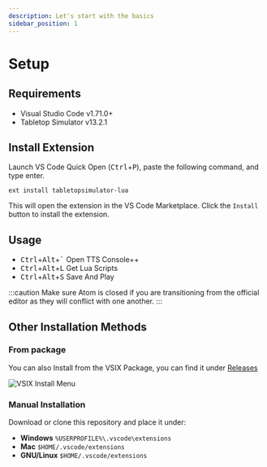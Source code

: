 ```yaml
---
description: Let's start with the basics
sidebar_position: 1
---
```


# Setup

## Requirements

- Visual Studio Code v1.71.0+
- Tabletop Simulator v13.2.1

## Install Extension

Launch VS Code Quick Open (<kbd class="kbc-button-sm">Ctrl</kbd>+<kbd class="kbc-button-sm">P</kbd>), paste the following command, and type enter.

```
ext install tabletopsimulator-lua
```

This will open the extension in the VS Code Marketplace. Click the `Install` button to install the extension.

## Usage

- <kbd class="kbc-button-sm">Ctrl</kbd>+<kbd class="kbc-button-sm">Alt</kbd>+<kbd class="kbc-button-sm">`</kbd> Open TTS Console++
- <kbd class="kbc-button-sm">Ctrl</kbd>+<kbd class="kbc-button-sm">Alt</kbd>+<kbd class="kbc-button-sm">L</kbd> Get Lua Scripts
- <kbd class="kbc-button-sm">Ctrl</kbd>+<kbd class="kbc-button-sm">Alt</kbd>+<kbd class="kbc-button-sm">S</kbd> Save And Play

:::caution
Make sure Atom is closed if you are transitioning from the official editor as they will conflict with one another.
:::

## Other Installation Methods

### From package

You can also Install from the VSIX Package, you can find it under [Releases](https://github.com/rolandostar/tabletopsimulator-lua-vscode/releases/latest)

![VSIX Install Menu](https://raw.githubusercontent.com/rolandostar/tabletopsimulator-lua-vscode/main/media/docs/vsix.png)

### Manual Installation

Download or clone this repository and place it under:

- **Windows** `%USERPROFILE%\.vscode\extensions`
- **Mac** `$HOME/.vscode/extensions`
- **GNU/Linux** `$HOME/.vscode/extensions`
